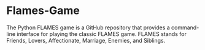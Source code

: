 # Flames-Game
The Python FLAMES game is a GitHub repository that provides a command-line interface for playing the classic FLAMES game. FLAMES stands for Friends, Lovers, Affectionate, Marriage, Enemies, and Siblings. 
